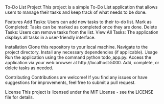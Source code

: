 To-Do List Project
This project is a simple To-Do List application that allows users to manage their tasks and keep track of what needs to be done.

Features
Add Tasks: Users can add new tasks to their to-do list.
Mark as Completed: Tasks can be marked as completed once they are done.
Delete Tasks: Users can remove tasks from the list.
View All Tasks: The application displays all tasks in a user-friendly interface.

Installation
Clone this repository to your local machine.
Navigate to the project directory.
Install any necessary dependencies (if applicable).
Usage
Run the application using the command python todo_app.py.
Access the application via your web browser at http://localhost:5000.
Add, complete, or delete tasks as needed.

Contributing
Contributions are welcome! If you find any issues or have suggestions for improvements, feel free to submit a pull request.

License
This project is licensed under the MIT License - see the LICENSE file for details.